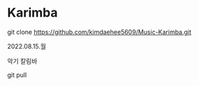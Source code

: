 # Karimba

git clone https://github.com/kimdaehee5609/Music-Karimba.git

2022.08.15.월

악기 칼림바


git pull 



